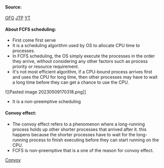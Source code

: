 #### Source:
[GFG](https://www.geeksforgeeks.org/program-for-fcfs-cpu-scheduling-set-1/)
[JTP](https://www.javatpoint.com/os-fcfs-scheduling)
[YT](https://www.youtube.com/watch?v=GS6yIngO4eg&list=PLXj4XH7LcRfDrdQuJTHIPmKMpa7eYVaPm&index=22)


#### About FCFS scheduling:

* First come first serve
* It is a scheduling algorithm used by OS to allocate CPU time to processes.
* In FCFS scheduling, the OS simply execute the processes in the order they arrive, without considering any other factors such as process priority or resource requirement.
* It's not most efficient algorithm, if a CPU-bound process arrives first and uses the CPU for long time, then other processes may have to wait a long time before they can get a chance to use the CPU.


![[Pasted image 20230509170318.png]]

* It is a non-preemptive scheduling

#### Convoy effect:

* The convoy effect refers to a phenomenon where a long-running process holds up other shorter processes that arrived after it. this happens because the shorter processes have to wait for the long-running process to finish executing before they can start running on the CPU.
* FCFS is non-preemptive that is a one of the reason for convoy effect.

[Convoy](https://www.javatpoint.com/os-convoy-effect-in-fcfs)

